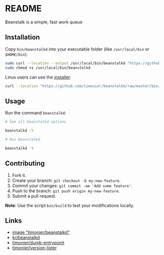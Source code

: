 # README

Beanstalk is a simple, fast work queue

## Installation

Copy `bin/beanstalkd` into your executable folder (like `/usr/local/bin` or `$HOME/bin`):

```sh
sudo curl --location --output /usr/local/bin/beanstalkd "https://github.com/timonier/beanstalkd/raw/master/bin/beanstalkd"
sudo chmod +x /usr/local/bin/beanstalkd
```

Linux users can use the [installer](https://github.com/timonier/beanstalkd/blob/master/bin/installer):

```sh
curl --location "https://github.com/timonier/beanstalkd/raw/master/bin/installer" | sudo sh -s -- install
```

## Usage

Run the command `beanstalkd`:

```sh
# See all beanstalkd options

beanstalkd -h

# Run beanstalkd

beanstalkd -V
```

## Contributing

1. Fork it.
2. Create your branch: `git checkout -b my-new-feature`.
3. Commit your changes: `git commit -am 'Add some feature'`.
4. Push to the branch: `git push origin my-new-feature`.
5. Submit a pull request.

__Note__: Use the script `bin/build` to test your modifications locally.

## Links

* [image "timonier/beanstalkd"](https://hub.docker.com/r/timonier/beanstalkd/)
* [kr/beanstalkd](https://github.com/kr/beanstalkd)
* [timonier/dumb-entrypoint](https://github.com/timonier/dumb-entrypoint)
* [timonier/version-lister](https://github.com/timonier/version-lister)
